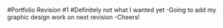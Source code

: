 #Portfolio Revision #1
#Definitely not what I wanted yet
-Going to add my graphic design work on next revision
-Cheers!
